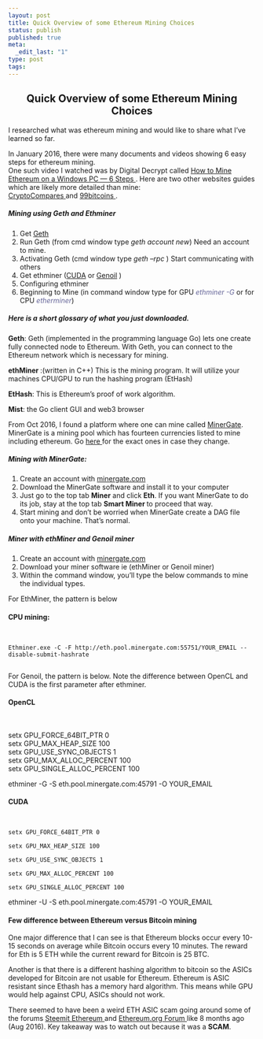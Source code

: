 ```yaml
---
layout: post
title: Quick Overview of some Ethereum Mining Choices
status: publish
published: true
meta:
  _edit_last: "1"
type: post
tags:
---
```

<h2 style="text-align: center;">Quick Overview of some Ethereum Mining Choices</h2>
<p>I researched what was ethereum mining and would like to share what I&#8217;ve learned so far.</p>
<p>In January 2016, there were many documents and videos showing 6 easy steps for ethereum mining.<br />
One such video I watched was by Digital Decrypt called <a href="https://www.youtube.com/watch?v=IKtwSH6inBs">How to Mine Ethereum on a Windows PC &#8212; 6 Steps </a>. Here are two other websites guides which are likely more detailed than mine:<br />
<a href="https://www.cryptocompare.com/mining/guides/how-to-mine-ethereum/">CryptoCompares </a> and <a href="https://99bitcoins.com/guide-ethereum-mining-how-to-mine-ethereum/">99bitcoins </a>.</p>
<h5>Mining using Geth and Ethminer</h5>
<ol>
<li>Get <a href="https://geth.ethereum.org/downloads/">Geth </a></li>
<li>Run Geth (from cmd window type <i> geth account new</i>) Need an account to mine.</li>
<li>Activating Geth (cmd window type <i> geth &#8211;rpc </i>) Start communicating with others</li>
<li>Get ethminer (<a href="http://cryptomining-blog.com/tag/ethminer-cuda/">CUDA</a> or <a href="https://github.com/Genoil/">Genoil</a> )</li>
<li>Configuring ethminer</li>
<li>Beginning to Mine (in command window type for GPU <i><span style="color: #666699;"> ethminer -G</span> </i> or for CPU <span style="color: #666699;"><i> etherminer</i></span>)</li>
</ol>
<h5>Here is a short glossary of what you just downloaded.</h5>
<p><strong>Geth</strong>: Geth (implemented in the programming language Go) lets one create fully connected node to Ethereum. With Geth, you can connect to the Ethereum network which is necessary for mining.</p>
<p><strong>ethMiner </strong>:(written in C++) This is the mining program. It will utilize your machines CPU/GPU to run the hashing program (EtHash)</p>
<p><strong>EtHash</strong>: This is Ethereum&#8217;s proof of work algorithm.</p>
<p><strong>Mist</strong>: the Go client GUI and web3 browser</p>
<p>From Oct 2016, I found a platform where one can mine called <a href="https://minergate.com/">MinerGate</a>. MinerGate is a mining pool which has fourteen currencies listed to mine including ethereum. Go <a href="https://minergate.com/faq/about-minergate-pool">here </a> for the exact ones in case they change.</p>
<h5>Mining with MinerGate:</h5>
<ol>
<li>Create an account with <a href="https://minergate.com">minergate.com</a></li>
<li>Download the MinerGate software and install it to your computer</li>
<li>Just go to the top tab <strong>Miner</strong> and click <strong>Eth</strong>. If you want MinerGate to do its job, stay at the top tab <strong> Smart Miner </strong> to proceed that way.</li>
<li>Start mining and don&#8217;t be worried when MinerGate create a DAG file onto your machine. That&#8217;s normal.</li>
</ol>
<h5>Miner with ethMiner and Genoil miner</h5>
<ol>
<li>Create an account with <a href="https://minergate.com">minergate.com</a></li>
<li>Download your miner software ie (ethMiner or Genoil miner)</li>
<li>Within the command window, you&#8217;ll type the below commands to mine the individual types.</li>
</ol>
<p>For EthMiner, the pattern is below</p>
<h4>CPU mining:</h4>
<p><code><br />
Ethminer.exe -C -F http://eth.pool.minergate.com:55751/YOUR_EMAIL --disable-submit-hashrate<br />
</code></p>
<p>For Genoil, the pattern is below. Note the difference between OpenCL and CUDA is the first parameter after ethminer.</p>
<h4>OpenCL</h4>
<p>&nbsp;</p>
<p>setx GPU_FORCE_64BIT_PTR 0<br />
setx GPU_MAX_HEAP_SIZE 100<br />
setx GPU_USE_SYNC_OBJECTS 1<br />
setx GPU_MAX_ALLOC_PERCENT 100<br />
setx GPU_SINGLE_ALLOC_PERCENT 100</p>
<p>ethminer -G -S eth.pool.minergate.com:45791 -O YOUR_EMAIL</p>
<h4>CUDA</h4>
<p><code><br />
setx GPU_FORCE_64BIT_PTR 0<br />
setx GPU_MAX_HEAP_SIZE 100<br />
setx GPU_USE_SYNC_OBJECTS 1<br />
setx GPU_MAX_ALLOC_PERCENT 100<br />
setx GPU_SINGLE_ALLOC_PERCENT 100</code></p>
<p>ethminer -U -S eth.pool.minergate.com:45791 -O YOUR_EMAIL</p>
<h4>Few difference between Ethereum versus Bitcoin mining</h4>
<p>One major difference that I can see is that Ethereum blocks occur every 10-15 seconds on average while Bitcoin occurs every 10 minutes. The reward for Eth is 5 ETH while the current reward for Bitcoin is 25 BTC.</p>
<p>Another is that there is a different hashing algorithm to bitcoin so the ASICs developed for Bitcoin are not usable for Ethereum. Ethereum is ASIC resistant since Ethash has a memory hard algorithm. This means while GPU would help against CPU, ASICs should not work.</p>
<p>There seemed to have been a weird ETH ASIC scam going around some of the forums <a href="https://steemit.com/ethereum/@elyaque/first-asic-miners-for-ethereum-classic-available">Steemit Ethereum </a>and <a href="https://forum.ethereum.org/discussion/6586/we-are-dead-eth-asic-are-out">Ethereum.org Forum </a> like 8 months ago (Aug 2016). Key takeaway was to watch out because it was a <b>SCAM</b>.</p>